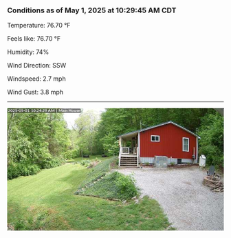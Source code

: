 ### Conditions as of May 1, 2025 at 10:29:45 AM CDT 

Temperature: 76.70 &deg;F

Feels like: 76.70 &deg;F

Humidity: 74%

Wind Direction: SSW

Windspeed: 2.7 mph

Wind Gust: 3.8 mph

---

<img src="./images/latest.jpeg"/>

